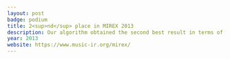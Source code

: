 ```yaml
---
layout: post
badge: podium
title: 2<sup>nd</sup> place in MIREX 2013
description: Our algorithm obtained the second best result in terms of accuracy at the <i>MIREX 2013 - Audio Mood Classification Task</i>.
year: 2013
website: https://www.music-ir.org/mirex/
---
```


